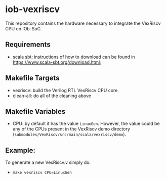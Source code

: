 <!--
SPDX-FileCopyrightText: 2025 IObundle

SPDX-License-Identifier: MIT
-->

# iob-vexriscv
This repository contains the hardware necessary to integrate the VexRiscv CPU on IOb-SoC.

## Requirements
- scala sbt: instructions of how to download can be found in https://www.scala-sbt.org/download.html;

## Makefile Targets
- vexriscv: build the Verilog RTL VexRiscv CPU core.
- clean-all: do all of the cleaning above

## Makefile Variables
- CPU: by default it has the value `LinuxGen`. However, the value could be any of the CPUs present in the VexRiscv demo directory (`submodules/VexRiscv/src/main/scala/vexriscv/demo`).

## Example:
To generate a new VexRiscv.v simply do:
- `make vexriscv CPU=LinuxGen`

